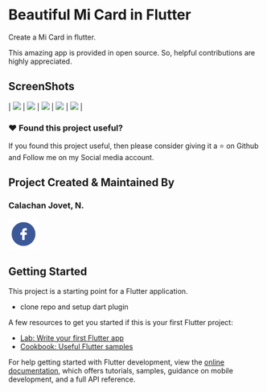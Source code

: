 
# Beautiful Mi Card in Flutter

Create a Mi Card in flutter.

This amazing app is provided in open source. So, helpful contributions are highly appreciated.

## ScreenShots


| <img src="screenshots/homepage.jpg"  width="300"/> | <img src="screenshots/studentlogin.jpg" width="300"/>  | <img src="screenshots/studentdashboard.jpg" width="300"/>  | <img src="screenshots/adminlogin.jpg" width="300"/>  | <img src="screenshots/admindashboard.jpg" width="300"/>  |


### :heart: Found this project useful?

If you found this project useful, then please consider giving it a :star: on Github and Follow me on my Social media account.


## Project Created & Maintained By

### Calachan Jovet, N.

<a href="https://www.facebook.com/vetjogwapo/"><img src="https://raw.githubusercontent.com/aritraroy/social-icons/master/facebook-icon.png" width="60"></a>

## Getting Started

This project is a starting point for a Flutter application.

- clone repo and setup dart plugin

A few resources to get you started if this is your first Flutter project:

- [Lab: Write your first Flutter app](https://docs.flutter.dev/get-started/codelab)
- [Cookbook: Useful Flutter samples](https://docs.flutter.dev/cookbook)

For help getting started with Flutter development, view the
[online documentation](https://docs.flutter.dev/), which offers tutorials,
samples, guidance on mobile development, and a full API reference.
